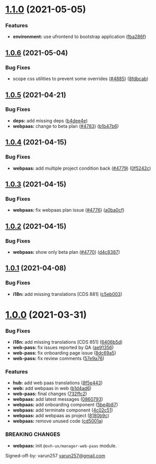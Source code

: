 # [1.1.0](https://github.com/ovh/manager/compare/@ovh-ux/manager-web-paas@1.0.6...@ovh-ux/manager-web-paas@1.1.0) (2021-05-05)


### Features

* **environment:** use ufrontend to bootstrap application ([fba286f](https://github.com/ovh/manager/commit/fba286f89e58e73f8899da0dbac615f65fc6a7f8))



## [1.0.6](https://github.com/ovh/manager/compare/@ovh-ux/manager-web-paas@1.0.5...@ovh-ux/manager-web-paas@1.0.6) (2021-05-04)


### Bug Fixes

* scope css utilities to prevent some overrides ([#4885](https://github.com/ovh/manager/issues/4885)) ([8fdbcab](https://github.com/ovh/manager/commit/8fdbcabb313dec7cca6d75e7c4aca326d85d700a))



## [1.0.5](https://github.com/ovh/manager/compare/@ovh-ux/manager-web-paas@1.0.4...@ovh-ux/manager-web-paas@1.0.5) (2021-04-21)


### Bug Fixes

* **deps:** add missing deps ([b4dee4e](https://github.com/ovh/manager/commit/b4dee4e5ada2231ed06260ee9009211e0b224141))
* **webpaas:** change to beta plan ([#4783](https://github.com/ovh/manager/issues/4783)) ([b1b47b6](https://github.com/ovh/manager/commit/b1b47b69643c73bb0ce850275a45f81e668ee3ca))



## [1.0.4](https://github.com/ovh/manager/compare/@ovh-ux/manager-web-paas@1.0.3...@ovh-ux/manager-web-paas@1.0.4) (2021-04-15)


### Bug Fixes

* **webpaas:** add multiple project condition back ([#4779](https://github.com/ovh/manager/issues/4779)) ([0f5242c](https://github.com/ovh/manager/commit/0f5242cf375891c2a39ffa2ddd2736d7fa1197d4))



## [1.0.3](https://github.com/ovh/manager/compare/@ovh-ux/manager-web-paas@1.0.2...@ovh-ux/manager-web-paas@1.0.3) (2021-04-15)


### Bug Fixes

* **webpaas:** fix webpaas plan issue ([#4776](https://github.com/ovh/manager/issues/4776)) ([a0ba0cf](https://github.com/ovh/manager/commit/a0ba0cf7a24917b5bddd1fec6572883076d487b8))



## [1.0.2](https://github.com/ovh/manager/compare/@ovh-ux/manager-web-paas@1.0.1...@ovh-ux/manager-web-paas@1.0.2) (2021-04-15)


### Bug Fixes

* **webpaas:** show only beta plan ([#4770](https://github.com/ovh/manager/issues/4770)) ([d4c8387](https://github.com/ovh/manager/commit/d4c838738b49542c61f310c0d2a173a61f626870))



## [1.0.1](https://github.com/ovh/manager/compare/@ovh-ux/manager-web-paas@1.0.0...@ovh-ux/manager-web-paas@1.0.1) (2021-04-08)


### Bug Fixes

* **i18n:** add missing translations [CDS 881] ([c5eb003](https://github.com/ovh/manager/commit/c5eb003157cc31a07616e0f3ca09a390bebdad84))



# [1.0.0](https://github.com/ovh/manager/compare/@ovh-ux/manager-web-paas@0.0.0...@ovh-ux/manager-web-paas@1.0.0) (2021-03-31)


### Bug Fixes

* **i18n:** add missing translations [CDS 851] ([6406b5d](https://github.com/ovh/manager/commit/6406b5d82ffaad8109b5ce561caf37ac1e3c18a9))
* **web-pass:** fix issues reported by QA ([ae91356](https://github.com/ovh/manager/commit/ae9135632a11c153a889d3dada53e7f49c4bcae5))
* **web-pass:** fix onboarding page issue ([8dc69a5](https://github.com/ovh/manager/commit/8dc69a5a3b2b733d47513a47b6d654eb522e63cc))
* **web-pass:** fix review comments ([57e9a76](https://github.com/ovh/manager/commit/57e9a762181d0c293aa0ffb3ba775fd41771c9ad))


### Features

* **hub:** add web paas translations ([8f5e443](https://github.com/ovh/manager/commit/8f5e4432709bfccc359b0e71de27e4a951dd3c79))
* **web:** add webpaas in web ([b1d4ad6](https://github.com/ovh/manager/commit/b1d4ad6c3f0b153c5b9f2ca24aae0bbc74e80028))
* **web-paas:** final changes ([732ffc2](https://github.com/ovh/manager/commit/732ffc26204fbcb788b0784d0e97fa0f95a40333))
* **webpaas:** add latest messages ([0860793](https://github.com/ovh/manager/commit/0860793269e94aee6cb1fa6569a81101a0445f81))
* **webpaas:** add onboarding component ([5be4b87](https://github.com/ovh/manager/commit/5be4b87e4abcc9bc51a9f351f4983f89bdb1507d))
* **webpaas:** add terminate component ([4c02c51](https://github.com/ovh/manager/commit/4c02c5109497f68293fd364ee7a28679b7c62ffb))
* **webpaas:** add webpaas as project ([8180b9c](https://github.com/ovh/manager/commit/8180b9c3b7012e962da222c2e11947ac327536ba))
* **webpaas:** remove unused code ([cd5001a](https://github.com/ovh/manager/commit/cd5001af85c96f66d2e5a4ffe48f6523f8406826))


### BREAKING CHANGES

* **webpaas:** init `@ovh-ux/manager-web-paas` module.

Signed-off-by: varun257 <varun257@gmail.com>



